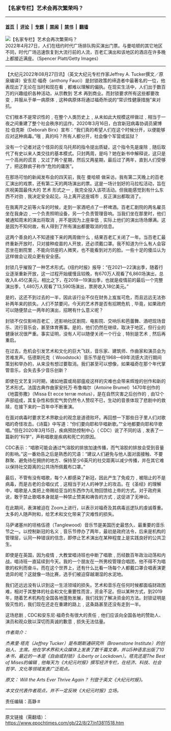 ### 【名家专栏】艺术会再次繁荣吗？

---

#### [首页](../../../..?n13811518) &nbsp;|&nbsp; [评论](../../../../../epoch-comment?n13811518) &nbsp;|&nbsp; [专题](../../../../../epoch-special?n13811518) &nbsp;|&nbsp; [禁闻](../../../../../epoch-news?n13811518) &nbsp;|&nbsp; [禁书](../../../../../books?n13811518) &nbsp;|&nbsp; [翻墙](https://github.com/gfw-breaker/nogfw/blob/master/README.md?n13811518)


<div><img alt="【名家专栏】艺术会再次繁荣吗？" class="attachment-djy_600_400 size-djy_600_400 wp-post-image" src="https://i.epochtimes.com/assets/uploads/2022/08/id13811520-times-square-1200x800-700x420-600x400.jpg"/>
<div class="caption">
 2022年4月27日，人们在纽约时代广场排队购买演出门票。与曼哈顿的其它地区不同，时代广场迅速恢复到大流行前的人流，百老汇演出和该地区的酒店在许多晚上都接近满座。（Spencer Platt/Getty Images）
</div></div><hr/><div class="post_content" id="artbody" itemprop="articleBody">
 <!-- article content begin -->
 <p>
  【大纪元2022年08月27日讯】（英文大纪元专栏作家Jeffrey A. Tucker撰文／原泉编译）安东尼‧福奇（anthony Fauci）是封锁政策的缔造者中最著名的一位，他表现出了无论在当时和现在看﹐都难以理解的偏执。在现实生活中，人们出于数百万的兴趣组织各种活动，从宗教到
  <ok href="https://www.epochtimes.com/gb/tag/%E8%89%BA%E6%9C%AF.html">
   艺术
  </ok>
  再到商业。而封锁要求所有这些都要改变﹐并服从于单一病原体﹐这种病原体将通过福奇所说的“常识性健康措施”来对抗。
 </p>
 <p>
  它们根本不是常识性的﹐在整个人类历史上﹐从未如此大规模这样做过﹐相当于一夜之间重建了整个社会秩序的运作。2020年3月16日，白宫新冠病毒协调员黛博拉‧伯克斯（Deborah Birx）宣布：“我们真的希望人们在这个时候分开，以便能够应对这种病毒。”哦﹐真的吗？所有人都分开，社会像个军营或监狱？
 </p>
 <p>
  没有一个记者对这个怪异的反乌托邦的指令提出质疑，这个指令先是废除﹐随后取代了有史以来人类交往的基本模式。只封两周，是吗？她在新书中解释说，这只是一个高尚的谎言﹐又过了两个星期，然后又两星期，最后过了两年，直到人们受够了，把这群疯子称作“危险的庸医”。
 </p>
 <p>
  在那场可怕的新闻发布会的四天前，我在
  <ok href="https://www.epochtimes.com/gb/tag/%E6%9B%BC%E5%93%88%E9%A1%BF.html">
   曼哈顿
  </ok>
  做采访。我有第二天晚上的百老汇演出的戏票，还有第二天的两场演出的票。这是一场计划好的马拉松活动，旨在庆祝美国最伟大的
  <ok href="https://www.epochtimes.com/gb/tag/%E8%89%BA%E6%9C%AF.html">
   艺术
  </ok>
  形式之一﹐我完全投入该项活动。但我能感觉到有什么东西不对劲﹐我决定安全起见，马上离开这座城市﹐反正演出都取消了。
 </p>
 <p>
  在我离开之前等火车的时候，走到一家酒吧点了一杯啤酒。百老汇剧院的两名雇员坐在我身边﹐一个负责照明设备，另一个负责管理音响。当我们坐在那里时，他们被通知周末的演出将取消﹐并不是因为上座率低﹐实际上他们的演出场场爆满。这是因为不知何故，有人得到了所有演出都要取消的信息。
 </p>
 <p>
  这两个善良的人不知道接下来的两周做什么﹐结果百老汇关闭了一年。当百老汇最终重新开放时，只对接种疫苗的人开放，还必须戴口罩。我不知道为什么有人会容忍坐在剧院里﹐不能向邻座的人微笑，也不能看到对方的脸。一些十足的傻瓜认为这样做会让观众更有安全感。
 </p>
 <p>
  封锁几乎摧毁了一种艺术形式。《纽约时报》报导：“在2021—22演出季，随着行业逐渐重新开放，这一过程开始缓慢且较晚，有670万人观看了6,860场演出，总收入8.45亿美元。相比之下，在2018—19演出季，也就是疫情前的最后一个完整演出季，1,480万人观看了13,590场演出，票房收入18亿美元。”
 </p>
 <p>
  是的，这还不到过去的一半，因此该行业不仅在财务上岌岌可危，而且远远无法弥补两年来的损失。人们不禁要问，今天的艺术界是否有招聘危机﹐毕竟，如果政府可以随便禁止一两年的演出，招聘有什么意义呢？
 </p>
 <p>
  封锁不仅仅影响百老汇﹐还影响社区剧院、电影院、交响乐和芭蕾舞、酒吧现场音乐、流行音乐会，甚至体育赛事。是的，他们仍然在继续，取决于地区，但行业的健康状况很严重。事实证明，没有人可以随便关闭一个行业﹐特别是艺术﹐然后再重启。
 </p>
 <p>
  在过去，危机会引发艺术和文化的巨大飞跃，音乐家、建筑师、作曲家和演员会为苦难发声。伍德斯托克（ Woodstock）音乐节是在1968—69年流感大流行期间策划和举办的，从来没有想过要取消。我们甚至可以想像，如果福奇在那个年代掌管音乐，会失去多少音乐创新？
 </p>
 <p>
  即使在文艺复兴时期，诸如地震或局部瘟疫这样的灾难也会带来辉煌的创作和新的艺术形式。法国古典作曲家安托万‧布鲁梅尔（Antoine Brumel）1470年创作的《地震弥撒》（Missa Et ecce terræ motus），是在自然灾害之后创作的﹐由12个声部组成，其复杂性和恢宏气势仍然令人赞叹不已，生动的音景体现了悲剧中的救赎，在接下来的一百年中不断重演。
 </p>
 <p>
  在面对病毒时要求艺术界歇业的观念是道德败坏。再回想一下那些日子里人们对歌唱的奇怪攻击。《诗篇》中写道：“你们要向耶和华唱新歌。”“全地都要向耶和华歌唱。”但在2020年3月15日，疾病预防控制中心（ CDC）说了不同的话﹐发表了一篇新的“科学”，声称唱歌是疾病和死亡的原因。
 </p>
 <p>
  CDC表示：“唱歌可能会通过气溶胶的排放加速传播，而气溶胶的排放会受到音量的影响。”这一番劝告之后是熟悉的咒语：“建议人们避免与他人面对面接触、不要群聚、避免待在拥挤的地方、保持至少6英尺的社交距离以减少传播，并在其它难以保持社交距离的公共场所佩戴布口罩。”
 </p>
 <p>
  最后，不管有没有唱歌，每个人都感染了新冠，因此产生了免疫力﹐被阻止的不是病毒，而是古老的合唱仪式﹐这相当于对人的神学上的攻击。在《圣经》的理解中，唱歌是人类把上帝赐给亚当的东西作为礼物回馈给上帝的方式。对于政府来说，敢于禁止歌唱本身就是一种禁止赞美和祷告的方式﹐这促进了无神论。
 </p>
 <p>
  在此期间，表演被迫在 Zoom上进行，以表示对福奇及其病毒巡逻队的虔诚尊重。太多的人随声附和，给艺术和文化带来了灾难性的损失。
 </p>
 <p>
  马萨诸塞州的坦格伍德（Tanglewood）音乐节是美国历史最悠久、最重要的音乐节之一。以控制新冠的名义﹐音乐节停办了两年，最初是政府法令，后来是机构的管理层，认同一种错误的信念，即停止艺术演出在某种程度上是实践良好的公共卫生。
 </p>
 <p>
  即使是在英国，因为疫情﹐大教堂唱诗班也中断了唱歌﹐历经数百年政治动荡和内战，唱诗班一直延续到今天。我的一个朋友在一所男校管理合唱团，他不得不为唱歌的权利而奋斗。而在这个世界上，还有什么比看一场每个人都戴口罩合唱表演更诡异的呢？这就像一场比赛，选手们被迫穿越潮湿的水泥地。
 </p>
 <p>
  我们还远远没有认识到这一生活领域的损失。艺术和音乐在任何时候都面临财政困难，相对于其整体的社会和文化重要性而言，资金不足。但以某种方式，到2019年，随着艺术机构在全国各地蓬勃发展，我们找到了解决资金的方法。封锁证明是毁灭性的，我们现在还走在重建的路上﹐这条路甚至还没有走到一半。
 </p>
 <p>
  这场悲剧﹐CDC和安东尼‧福奇负有很大的责任﹐他们应该向全国各地的赞助人、演员和观众致以深切而真诚的歉意﹐损失无法估量。
 </p>
 <p>
  <em>
   作者简介：
  </em>
 </p>
 <p>
  <em>
   杰弗里‧塔克（Jeffrey Tucker）是布朗斯通研究所（Brownstone Institute）的创始人、主席。他在学术界和大众媒体上发表了数千篇文章，并以5种语言出版了10本书，最近的一本是《自由或封锁》（Liberty or Lockdown）。塔克还是The Best of Mises的编辑﹐他每天为《大纪元时报》撰写经济专栏，在经济、科技、社会哲学、文化等领域发表广泛观点。
  </em>
 </p>
 <p>
  <em>
   原文：
   <ok href="https://www.theepochtimes.com/will-the-arts-ever-thrive-again_4682880.html">
    Will the Arts Ever Thrive Again？
   </ok>
   刊登于英文《大纪元时报》。
  </em>
 </p>
 <p>
  <em>
   本文仅代表作者观点，并不一定反映《大纪元时报》立场。
  </em>
 </p>
 <p>
  责任编辑：高静＃
 </p>
 <!-- article content end -->
 <div id="below_article_ad">
 </div>
</div>


---

原文链接（需翻墙）：https://www.epochtimes.com/gb/22/8/27/n13811518.htm